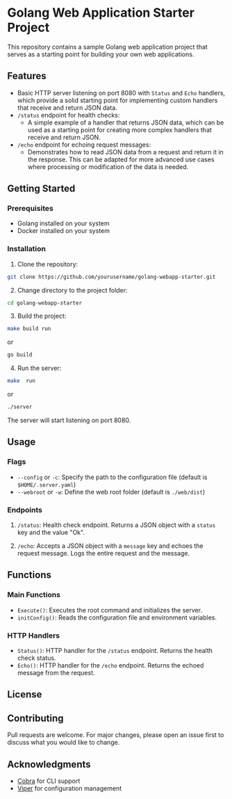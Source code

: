 # Golang Web Application Starter Project

This repository contains a sample Golang web application project that serves as a starting point for building your own web applications.

## Features

- Basic HTTP server listening on port 8080 with `Status` and `Echo` handlers, which provide a solid starting point for implementing custom handlers that receive and return JSON data.
- `/status` endpoint for health checks:
  - A simple example of a handler that returns JSON data, which can be used as a starting point for creating more complex handlers that receive and return JSON.
- `/echo` endpoint for echoing request messages:
  - Demonstrates how to read JSON data from a request and return it in the response. This can be adapted for more advanced use cases where processing or modification of the data is needed.


## Getting Started

### Prerequisites

- Golang installed on your system
- Docker installed on your system

### Installation

1. Clone the repository:
```bash
git clone https://github.com/yourusername/golang-webapp-starter.git
```
2. Change directory to the project folder:
```bash
cd golang-webapp-starter
```

3. Build the project:

```bash
make build run
```
or
```bash
go build 
```


4. Run the server:
```bash
make  run
```
or
```bash
./server 
```

The server will start listening on port 8080.

## Usage

### Flags

- `--config` or `-c`: Specify the path to the configuration file (default is `$HOME/.server.yaml`)
- `--webroot` or `-w`: Define the web root folder (default is `./web/dist`)

### Endpoints

1. `/status`: Health check endpoint. Returns a JSON object with a `status` key and the value "Ok".

2. `/echo`: Accepts a JSON object with a `message` key and echoes the request message. Logs the entire request and the message.

## Functions

### Main Functions

- `Execute()`: Executes the root command and initializes the server.
- `initConfig()`: Reads the configuration file and environment variables.

### HTTP Handlers

- `Status()`: HTTP handler for the `/status` endpoint. Returns the health check status.
- `Echo()`: HTTP handler for the `/echo` endpoint. Returns the echoed message from the request.

## License

## Contributing

Pull requests are welcome. For major changes, please open an issue first to discuss what you would like to change.

## Acknowledgments

- [Cobra](https://github.com/spf13/cobra) for CLI support
- [Viper](https://github.com/spf13/viper) for configuration management

